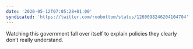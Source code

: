 ```yaml
---
date: '2020-05-12T07:05:28+01:00'
syndicated: 'https://twitter.com/roobottom/status/1260098246204104704'
---
```

Watching this government fall over itself to explain policies they clearly don’t really understand.
